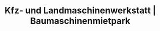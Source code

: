 ---
title: "Kfz- und Landmaschinenwerkstatt | Baumaschinenmietpark"
url: /schmoelln/kfz-und-landmaschinenwerkstatt-baumaschinenmietpark/
shop: Autowerkstatt
---